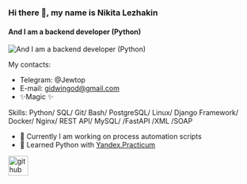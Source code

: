 ### Hi there 👋, my name is Nikita Lezhakin
#### And I am a backend developer (Python)
![And I am a backend developer (Python)](https://careertest.ru/static/img/professions/programmist.jpg)

My contacts: 
- Telegram: @Jewtop
- E-mail: gidwingod@gmail.com
- ✨Magic ✨

Skills: Python/  SQL/  Git/ Bash/  PostgreSQL/  Linux/  Django Framework/  Docker/ Nginx/  REST API/  MySQL/ /FastAPI /XML /SOAP

- 🔭 Currently I am working on process automation scripts
- 🌱 Learned Python with [Yandex.Practicum](https://practicum.yandex.ru/) 


[<img src='https://cdn.jsdelivr.net/npm/simple-icons@3.0.1/icons/github.svg' alt='github' height='40'>](https://github.com/Gidwin)  

